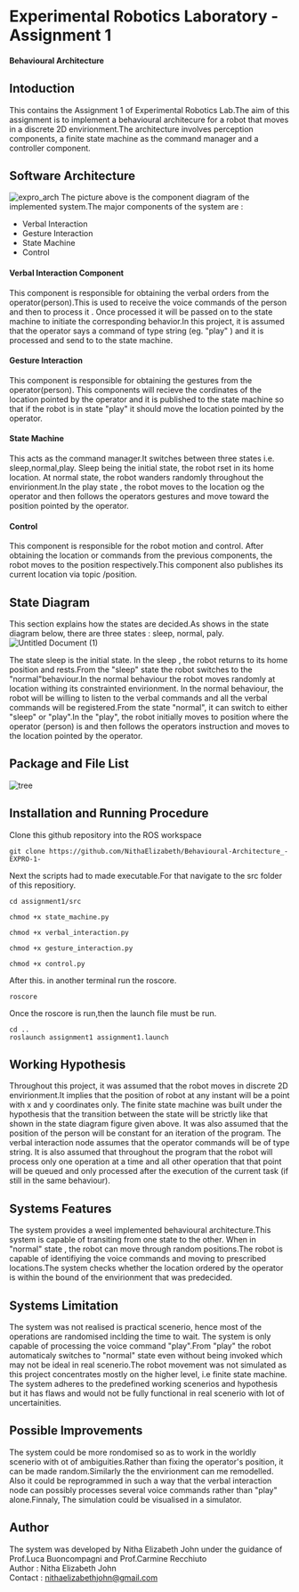# Experimental Robotics Laboratory - Assignment 1
#### Behavioural Architecture
## Intoduction
This contains the Assignment 1 of Experimental Robotics Lab.The aim of this assignment is to implement a behavioural architecure for a robot that moves in a discrete 2D envirionment.The architecture involves perception components, a finite state machine as the command manager and a controller component.
## Software Architecture
![expro_arch](https://user-images.githubusercontent.com/47361086/98854383-eb276a80-2473-11eb-9eb9-54fccfeeff82.PNG)
The picture above is the component diagram of the implemented system.The major components of the system are :
* Verbal Interaction
* Gesture Interaction
* State Machine
* Control
#### Verbal Interaction Component
This component is responsible for obtaining the verbal orders from the operator(person).This is used to receive the voice commands of the person and then to process it . Once processed it will be passed on to the state machine to initiate the corresponding behavior.In this project, it is assumed that the operator says a command of type string (eg. "play" ) and it is processed and send to to the state machine.
#### Gesture Interaction
This component is responsible for obtaining the gestures from the operator(person). This components will recieve the cordinates of the location pointed by the operator and it is published to the state machine so that if the robot is in state "play" it should move the location pointed by the operator.
#### State Machine
This acts as the command manager.It switches between three states i.e. sleep,normal,play. Sleep being the initial state, the robot rset in its home location. At normal state, the robot wanders randomly throughout the envirionment.In the play state , the robot moves to the location og the operator and then follows the operators gestures and move toward the position pointed by the operator.
#### Control
This component is responsible for the robot motion and control. After obtaining the location or commands from the previous components, the robot moves to the position respectively.This component also publishes its current location via topic /position.
## State Diagram
This section explains how the states are decided.As shows in the state diagram below, there are three states : sleep, normal, paly.
![Untitled Document (1)](https://user-images.githubusercontent.com/47361086/98930126-a0e6cd80-24f5-11eb-8624-acb703c2cd10.png)

The state sleep is the initial state. In the sleep , the robot returns to its home position and rests.From the "sleep" state the robot switches to the "normal"behaviour.In the normal behaviour the robot moves randomly at location withing its constrainted envirionment. In the normal behaviour, the robot will be willing to listen to the verbal commands and all the verbal commands will be registered.From the state "normal", it can switch to either "sleep" or "play".In the "play", the robot initially moves to position where the operator (person) is and then follows the operators instruction and moves to the location pointed by the operator.
## Package and File List
![tree](https://user-images.githubusercontent.com/47361086/98932535-e35dd980-24f8-11eb-9aa2-a4db639d4a1a.PNG)
## Installation and Running Procedure
Clone this github repository into the ROS workspace
```
git clone https://github.com/NithaElizabeth/Behavioural-Architecture_-EXPRO-1-
```
Next the scripts had to made executable.For that navigate to the src folder of this repositiory.
```
cd assignment1/src
```
```
chmod +x state_machine.py
```
```
chmod +x verbal_interaction.py
```
```
chmod +x gesture_interaction.py
```
```
chmod +x control.py
```
After this. in another terminal run the roscore.
```
roscore
```
Once the roscore is run,then the launch file must be run.
```
cd ..
roslaunch assignment1 assignment1.launch
```
## Working Hypothesis 
Throughout this project, it was assumed that the robot moves in discrete 2D envirionment.It implies that the position of robot at any instant will be a point with x and y coordinates only. The finite state machine was built under the hypothesis that the transition between the state will be strictly like that shown in the state diagram figure given above. It was also assumed that the position of the person will be constant for an iteration of the program. The verbal interaction node assumes that the operator commands will be of type string. It is also assumed that throughout the program that the robot will process only one operation at a time and all other operation that that point will be queued and only processed after the execution of the current task (if still in the same behaviour).
## Systems Features
The system provides a weel implemented behavioural architecture.This system is capable of transiting from one state to the other. When in "normal" state , the robot can move through random positions.The robot is capable of identifiying the voice commands and moving to prescribed locations.The system checks whether the location ordered by the operator is within the bound of the envirionment that was predecided. 
## Systems Limitation
The system was not realised is practical scenerio, hence most of the operations are randomised inclding the time to wait. The system is only capable of processing the voice command "play".From "play" the robot automaticaly switches to "normal" state even without being invoked which may not be ideal in real scenerio.The robot movement was not simulated as this project concentrates mostly on the higher level, i.e finite state machine. The system adheres to the predefined working scenerios and hypothesis but it has flaws and would not be fully functional in real scenerio with lot of uncertainities.
## Possible Improvements
The system could be more rondomised so as to work in the worldly scenerio with ot of ambiguities.Rather than fixing the operator's position, it can be made random.Similarly the the envirionment can me remodelled.  Also it could be reprogrammed in such a way that the verbal interaction node can possibly processes several voice commands rather than "play" alone.Finnaly, The simulation could be visualised in a simulator.
## Author
The system was developed by Nitha Elizabeth John under the guidance of Prof.Luca Buoncompagni and Prof.Carmine Recchiuto\
Author  : Nitha Elizabeth John\
Contact : nithaelizabethjohn@gmail.com

